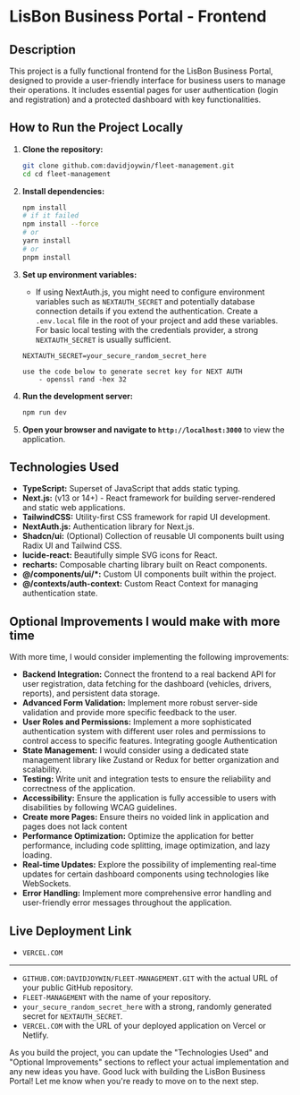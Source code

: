 # LisBon Business Portal - Frontend

## Description

This project is a fully functional frontend for the LisBon Business Portal, designed to provide a user-friendly interface for business users to manage their operations. It includes essential pages for user authentication (login and registration) and a protected dashboard with key functionalities.

## How to Run the Project Locally

1.  **Clone the repository:**
    ```bash
    git clone github.com:davidjoywin/fleet-management.git
    cd cd fleet-management
    ```

2.  **Install dependencies:**
    ```bash
    npm install
    # if it failed
    npm install --force
    # or
    yarn install
    # or
    pnpm install
    ```

3.  **Set up environment variables:**
    - If using NextAuth.js, you might need to configure environment variables such as `NEXTAUTH_SECRET` and potentially database connection details if you extend the authentication. Create a `.env.local` file in the root of your project and add these variables. For basic local testing with the credentials provider, a strong `NEXTAUTH_SECRET` is usually sufficient.
    ```
    NEXTAUTH_SECRET=your_secure_random_secret_here
    
    use the code below to generate secret key for NEXT AUTH
        - openssl rand -hex 32
    ```

4.  **Run the development server:**
    ```bash
    npm run dev

5.  **Open your browser and navigate to `http://localhost:3000`** to view the application.

## Technologies Used

* **TypeScript:** Superset of JavaScript that adds static typing.
* **Next.js:** (v13 or 14+) - React framework for building server-rendered and static web applications.
* **TailwindCSS:** Utility-first CSS framework for rapid UI development.
* **NextAuth.js:** Authentication library for Next.js.
* **Shadcn/ui:** (Optional) Collection of reusable UI components built using Radix UI and Tailwind CSS.
* **lucide-react:** Beautifully simple SVG icons for React.
* **recharts:** Composable charting library built on React components.
* **@/components/ui/\*:** Custom UI components built within the project.
* **@/contexts/auth-context:** Custom React Context for managing authentication state.

## Optional Improvements I would make with more time

With more time, I would consider implementing the following improvements:

* **Backend Integration:** Connect the frontend to a real backend API for user registration, data fetching for the dashboard (vehicles, drivers, reports), and persistent data storage.
* **Advanced Form Validation:** Implement more robust server-side validation and provide more specific feedback to the user.
* **User Roles and Permissions:** Implement a more sophisticated authentication system with different user roles and permissions to control access to specific features. Integrating google Authentication
* **State Management:** I would consider using a dedicated state management library like Zustand or Redux for better organization and scalability.
* **Testing:** Write unit and integration tests to ensure the reliability and correctness of the application.
* **Accessibility:** Ensure the application is fully accessible to users with disabilities by following WCAG guidelines.
* **Create more Pages:** Ensure theirs no voided link in application and pages does not lack content 
* **Performance Optimization:** Optimize the application for better performance, including code splitting, image optimization, and lazy loading.
* **Real-time Updates:** Explore the possibility of implementing real-time updates for certain dashboard components using technologies like WebSockets.
* **Error Handling:** Implement more comprehensive error handling and user-friendly error messages throughout the application.

## Live Deployment Link

* `VERCEL.COM`

---

* `GITHUB.COM:DAVIDJOYWIN/FLEET-MANAGEMENT.GIT` with the actual URL of your public GitHub repository.
* `FLEET-MANAGEMENT` with the name of your repository.
* `your_secure_random_secret_here` with a strong, randomly generated secret for `NEXTAUTH_SECRET`.
* `VERCEL.COM` with the URL of your deployed application on Vercel or Netlify.

As you build the project, you can update the "Technologies Used" and "Optional Improvements" sections to reflect your actual implementation and any new ideas you have. Good luck with building the LisBon Business Portal! Let me know when you're ready to move on to the next step.

